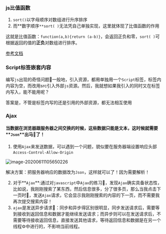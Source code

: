 ### js比值函数

1. `sort()`以字母顺序对数组进行升序排序
2. 而**数字顺序`**sort( )`无法凭自己单独实现，这里就体现了比值函数的作用

<!--more-->

这就是比值函数：`function(a,b){return (a-b)}`，会返回正负和零，`sort( )`可根据返回的值的**正负**对数组进行排序。

<span class="ljspan">[参考文档](https://blog.csdn.net/qwe122343/article/details/103992772)</span>

### Script标签嵌套内容

编写`js`出现的奇怪问题:jack_o_lantern:一般地，引入资源，都用单独用一个`Script`标签，标签内内容为空，而改用src引入外部`js`资源。然后，我就想如果我引入的同时又在标签内写入，能不能用呢？

答案是，不管是标签内写的还是引用的外部资源，都无法相互使用

### Ajax

#### 当数据在浏览器跟服务器之间交换的时候，这些数据只能是文本，这时候就需要**`Json`**出马:racehorse:了！

1. 使用`Ajax`来发送数据，可以遇到一个问题，貌似要在服务器端设置响应头部`Access-Control-Allow-Origin`

![image-20200611105650226](F:%5CAA_LLJ%5CGitRepository%5CDailyNote%5CFront-end%5Cimage-20200611105650226.png)

​	解决方案：把服务器响应的数据改为`Json`，这样就可以了！因为需要解析！

2. 对于**`Ajax`**:通过对`javascript`中`Ajax`的练习:page_with_curl:，发现`Ajax`确实具备状态性，比如说，我刚刚搜索了某东西，然后信息很多，分了很多页，那么当我点击下一页时:bookmark_tabs:，发送`Ajax`请求，它会显示我刚刚搜索的内容的下一页，而不需要我再次提交搜索内容！
3. `ajax`是发送异步请求:e-mail:：同步和异步得区别很明显，同步发送请求后，需要等到接收到返回信息和数据才能继续发送请求；而异步则可以在发送请求后，不需要等待接收返回信息，直接发送其他请求，等待返回信息和数据是在另一个线程:gear:中进行的，不影响当前线程。




